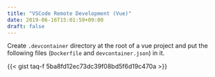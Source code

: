 ```yaml
---
title: "VSCode Remote Development (Vue)"
date: 2019-06-16T15:01:59+09:00
draft: false
---
```


Create `.devcontainer` directory at the root of a vue project and put the following files (`Dockerfile` and `devcontainer.json`) in it.

{{< gist taq-f 5ba8fd12ec73dc39f08bd5f6d19c470a >}}
